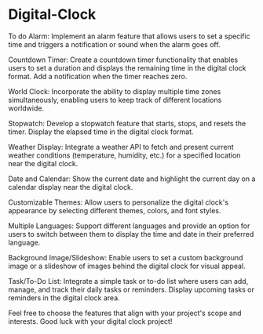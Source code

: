 # Digital-Clock

To do 
Alarm: Implement an alarm feature that allows users to set a specific time and triggers a notification or sound when the alarm goes off.

Countdown Timer: Create a countdown timer functionality that enables users to set a duration and displays the remaining time in the digital clock format. Add a notification when the timer reaches zero.

World Clock: Incorporate the ability to display multiple time zones simultaneously, enabling users to keep track of different locations worldwide.

Stopwatch: Develop a stopwatch feature that starts, stops, and resets the timer. Display the elapsed time in the digital clock format.

Weather Display: Integrate a weather API to fetch and present current weather conditions (temperature, humidity, etc.) for a specified location near the digital clock.

Date and Calendar: Show the current date and highlight the current day on a calendar display near the digital clock.

Customizable Themes: Allow users to personalize the digital clock's appearance by selecting different themes, colors, and font styles.

Multiple Languages: Support different languages and provide an option for users to switch between them to display the time and date in their preferred language.

Background Image/Slideshow: Enable users to set a custom background image or a slideshow of images behind the digital clock for visual appeal.

Task/To-Do List: Integrate a simple task or to-do list where users can add, manage, and track their daily tasks or reminders. Display upcoming tasks or reminders in the digital clock area.

Feel free to choose the features that align with your project's scope and interests. Good luck with your digital clock project!







